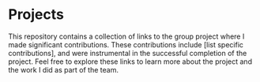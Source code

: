 # Projects
This repository contains a collection of links to the group project where I made significant contributions. These contributions include [list specific contributions], and were instrumental in the successful completion of the project. Feel free to explore these links to learn more about the project and the work I did as part of the team.
